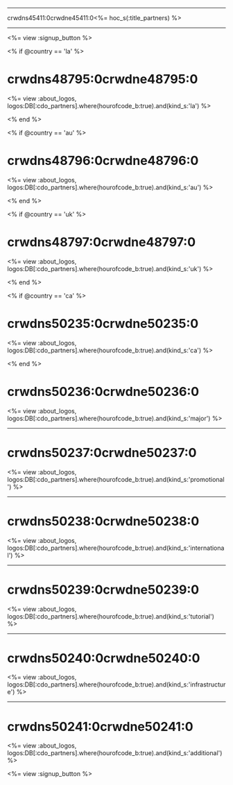 * * *

crwdns45411:0crwdne45411:0<%= hoc_s(:title_partners) %>

* * *

<%= view :signup_button %>

<% if @country == 'la' %>

# crwdns48795:0crwdne48795:0

<%= view :about_logos, logos:DB[:cdo_partners].where(hourofcode_b:true).and(kind_s:'la') %>

<% end %>

<% if @country == 'au' %>

# crwdns48796:0crwdne48796:0

<%= view :about_logos, logos:DB[:cdo_partners].where(hourofcode_b:true).and(kind_s:'au') %>

<% end %>

<% if @country == 'uk' %>

# crwdns48797:0crwdne48797:0

<%= view :about_logos, logos:DB[:cdo_partners].where(hourofcode_b:true).and(kind_s:'uk') %>

<% end %>

<% if @country == 'ca' %>

# crwdns50235:0crwdne50235:0

<%= view :about_logos, logos:DB[:cdo_partners].where(hourofcode_b:true).and(kind_s:'ca') %>

<% end %>

# crwdns50236:0crwdne50236:0

<%= view :about_logos, logos:DB[:cdo_partners].where(hourofcode_b:true).and(kind_s:'major') %>

* * *

# crwdns50237:0crwdne50237:0

<%= view :about_logos, logos:DB[:cdo_partners].where(hourofcode_b:true).and(kind_s:'promotional') %>

* * *

# crwdns50238:0crwdne50238:0

<%= view :about_logos, logos:DB[:cdo_partners].where(hourofcode_b:true).and(kind_s:'international') %>

* * *

# crwdns50239:0crwdne50239:0

<%= view :about_logos, logos:DB[:cdo_partners].where(hourofcode_b:true).and(kind_s:'tutorial') %>

* * *

# crwdns50240:0crwdne50240:0

<%= view :about_logos, logos:DB[:cdo_partners].where(hourofcode_b:true).and(kind_s:'infrastructure') %>

* * *

# crwdns50241:0crwdne50241:0

<%= view :about_logos, logos:DB[:cdo_partners].where(hourofcode_b:true).and(kind_s:'additional') %>

<%= view :signup_button %>
